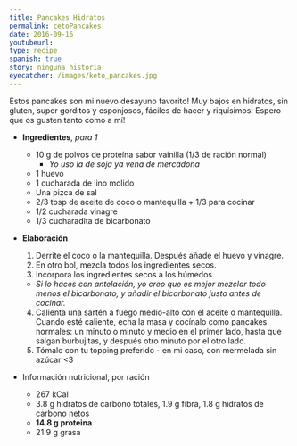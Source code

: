 ```yaml
---
title: Pancakes Hidratos
permalink: cetoPancakes
date: 2016-09-16
youtubeurl: 
type: recipe
spanish: true
story: ninguna historia
eyecatcher: /images/keto_pancakes.jpg
---
```


Estos pancakes son mi nuevo desayuno favorito! Muy bajos en hidratos, sin gluten, super gorditos y esponjosos, fáciles de hacer y riquísimos! Espero que os gusten tanto como a mí!

* **Ingredientes**, _para 1_
  * 10 g de polvos de proteína sabor vainilla (1/3 de ración normal)
    - _Yo uso la de soja ya vena de mercadona_
  * 1 huevo
  * 1 cucharada de lino molido
  * Una pizca de sal
  * 2/3 tbsp de aceite de coco o mantequilla + 1/3 para cocinar
  * 1/2 cucharada vinagre
  * 1/3 cucharadita de bicarbonato


* **Elaboración**
  1. Derrite el coco o la mantequilla. Después añade el huevo y vinagre. 
  2. En otro bol, mezcla todos los ingredientes secos.
  3. Incorpora los ingredientes secos a los húmedos. 
    - _Si lo haces con antelación, yo creo que es mejor mezclar todo menos el bicarbonato, y añadir el bicarbonato justo antes de cocinar._
  4. Calienta una sartén a fuego medio-alto con el aceite o mantequilla. Cuando esté caliente, echa la masa y cocínalo como pancakes normales: un minuto o minuto y medio en el primer lado, hasta que salgan burbujitas, y después otro minuto por el otro lado.
  5. Tómalo con tu topping preferido - en mi caso, con mermelada sin azúcar <3


* Información nutricional, por ración
  * 267 kCal
  * 3.8 g hidratos de carbono totales, 1.9 g fibra, 1.8 g hidratos de carbono netos
  * **14.8 g proteina**
  * 21.9 g grasa
